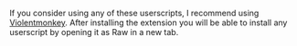 If you consider using any of these userscripts, I recommend using [Violentmonkey](https://violentmonkey.github.io/). After installing the extension you will be able to install any userscript by opening it as Raw in a new tab.
